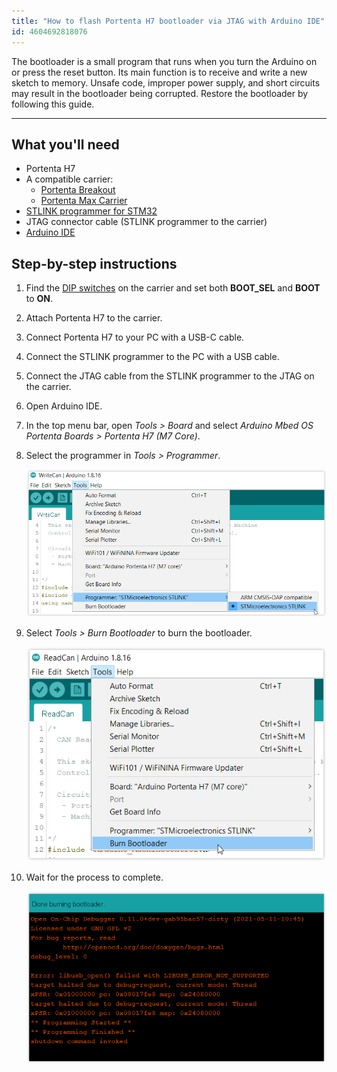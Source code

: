 ```yaml
---
title: "How to flash Portenta H7 bootloader via JTAG with Arduino IDE"
id: 4604692818076
---
```


The bootloader is a small program that runs when you turn the Arduino on or press the reset button. Its main function is to receive and write a new sketch to memory. Unsafe code, improper power supply, and short circuits may result in the bootloader being corrupted. Restore the bootloader by following this guide.

---

## What you'll need

* Portenta H7
* A compatible carrier:
  * [Portenta Breakout](https://store.arduino.cc/products/arduino-portenta-breakout)
  * [Portenta Max Carrier](https://store.arduino.cc/products/portenta-max-carrier)
* [STLINK programmer for STM32](https://www.st.com/en/development-tools/stlink-v3set.html)
* JTAG connector cable (STLINK programmer to the carrier)
* [Arduino IDE](https://www.arduino.cc/en/software)

## Step-by-step instructions

01. Find the [DIP switches](https://support.arduino.cc/hc/en-us/articles/4402095376402-DIP-switches-on-Portenta-Breakout-board) on the carrier and set both **BOOT_SEL** and **BOOT** to **ON**.

02. Attach Portenta H7 to the carrier.

03. Connect Portenta H7 to your PC with a USB-C cable.

04. Connect the STLINK programmer to the PC with a USB cable.

05. Connect the JTAG cable from the STLINK programmer to the JTAG on the carrier.

06. Open Arduino IDE.

07. In the top menu bar, open _Tools > Board_ and select _Arduino Mbed OS Portenta Boards > Portenta H7 (M7 Core)_.

08. Select the programmer in _Tools > Programmer_.

    ![Programmer selection](img/bootloader_IDE.png)

09. Select _Tools > Burn Bootloader_ to burn the bootloader.

    ![Burn Bootloader](img/bootloader_IDE_2.png)

10. Wait for the process to complete.

    ![Done burning bootloader](img/bootloader_IDE_3.png)
